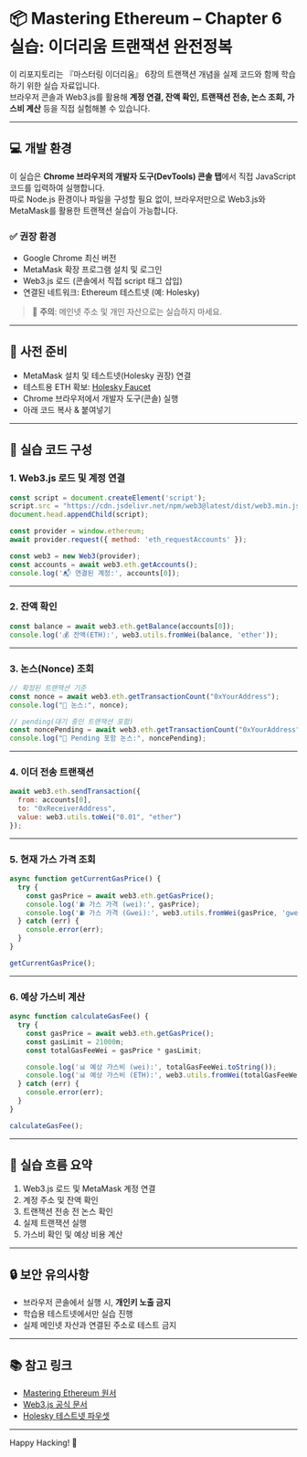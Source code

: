 # 📦 Mastering Ethereum – Chapter 6 실습: 이더리움 트랜잭션 완전정복

이 리포지토리는 『마스터링 이더리움』 6장의 트랜잭션 개념을 실제 코드와 함께 학습하기 위한 실습 자료입니다.  
브라우저 콘솔과 Web3.js를 활용해 **계정 연결, 잔액 확인, 트랜잭션 전송, 논스 조회, 가스비 계산** 등을 직접 실험해볼 수 있습니다.

---

## 💻 개발 환경

이 실습은 **Chrome 브라우저의 개발자 도구(DevTools) 콘솔 탭**에서 직접 JavaScript 코드를 입력하여 실행합니다.  
따로 Node.js 환경이나 파일을 구성할 필요 없이, 브라우저만으로 Web3.js와 MetaMask를 활용한 트랜잭션 실습이 가능합니다.

### ✅ 권장 환경

- Google Chrome 최신 버전  
- MetaMask 확장 프로그램 설치 및 로그인  
- Web3.js 로드 (콘솔에서 직접 script 태그 삽입)  
- 연결된 네트워크: Ethereum 테스트넷 (예: Holesky)

> 🔐 **주의**: 메인넷 주소 및 개인 자산으로는 실습하지 마세요.

---

## 🧰 사전 준비

- MetaMask 설치 및 테스트넷(Holesky 권장) 연결  
- 테스트용 ETH 확보: [Holesky Faucet](https://faucet.quicknode.com/ethereum/holesky)  
- Chrome 브라우저에서 개발자 도구(콘솔) 실행  
- 아래 코드 복사 & 붙여넣기

---

## 🧪 실습 코드 구성

### 1. Web3.js 로드 및 계정 연결

```js
const script = document.createElement('script');
script.src = "https://cdn.jsdelivr.net/npm/web3@latest/dist/web3.min.js";
document.head.appendChild(script);

const provider = window.ethereum;
await provider.request({ method: 'eth_requestAccounts' });

const web3 = new Web3(provider);
const accounts = await web3.eth.getAccounts();
console.log('📬 연결된 계정:', accounts[0]);
```

---

### 2. 잔액 확인

```js
const balance = await web3.eth.getBalance(accounts[0]);
console.log('💰 잔액(ETH):', web3.utils.fromWei(balance, 'ether'));
```

---

### 3. 논스(Nonce) 조회

```js
// 확정된 트랜잭션 기준
const nonce = await web3.eth.getTransactionCount("0xYourAddress");
console.log("📌 논스:", nonce);
```

```js
// pending(대기 중인 트랜잭션 포함)
const noncePending = await web3.eth.getTransactionCount("0xYourAddress", "pending");
console.log("📌 Pending 포함 논스:", noncePending);
```

---

### 4. 이더 전송 트랜잭션

```js
await web3.eth.sendTransaction({
  from: accounts[0],
  to: "0xReceiverAddress",
  value: web3.utils.toWei("0.01", "ether")
});
```

---

### 5. 현재 가스 가격 조회

```js
async function getCurrentGasPrice() {
  try {
    const gasPrice = await web3.eth.getGasPrice();
    console.log('⛽️ 가스 가격 (wei):', gasPrice);
    console.log('⛽️ 가스 가격 (Gwei):', web3.utils.fromWei(gasPrice, 'gwei'));
  } catch (err) {
    console.error(err);
  }
}

getCurrentGasPrice();
```

---

### 6. 예상 가스비 계산

```js
async function calculateGasFee() {
  try {
    const gasPrice = await web3.eth.getGasPrice();
    const gasLimit = 21000n;
    const totalGasFeeWei = gasPrice * gasLimit;

    console.log('📊 예상 가스비 (wei):', totalGasFeeWei.toString());
    console.log('📊 예상 가스비 (ETH):', web3.utils.fromWei(totalGasFeeWei.toString(), 'ether'));
  } catch (err) {
    console.error(err);
  }
}

calculateGasFee();
```

---

## 📌 실습 흐름 요약

1. Web3.js 로드 및 MetaMask 계정 연결  
2. 계정 주소 및 잔액 확인  
3. 트랜잭션 전송 전 논스 확인  
4. 실제 트랜잭션 실행  
5. 가스비 확인 및 예상 비용 계산  

---

## 🔒 보안 유의사항

- 브라우저 콘솔에서 실행 시, **개인키 노출 금지**
- 학습용 테스트넷에서만 실습 진행
- 실제 메인넷 자산과 연결된 주소로 테스트 금지

---

## 📚 참고 링크

- [Mastering Ethereum 원서](https://github.com/ethereumbook/ethereumbook)  
- [Web3.js 공식 문서](https://web3js.readthedocs.io/)  
- [Holesky 테스트넷 파우셋](https://faucet.quicknode.com/ethereum/holesky)

---

Happy Hacking! 🚀

